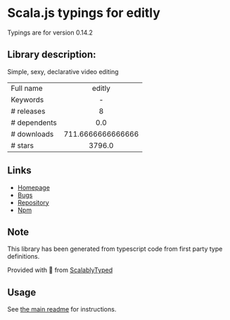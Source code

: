 
# Scala.js typings for editly

Typings are for version 0.14.2

## Library description:
Simple, sexy, declarative video editing

|                    |                 |
| ------------------ | :-------------: |
| Full name          | editly |
| Keywords           | - |
| # releases         | 8 |
| # dependents       | 0.0 |
| # downloads        | 711.6666666666666 |
| # stars            | 3796.0 |

## Links
- [Homepage](https://github.com/mifi/editly#readme)
- [Bugs](https://github.com/mifi/editly/issues)
- [Repository](https://github.com/mifi/editly)
- [Npm](https://www.npmjs.com/package/editly)
    


## Note
This library has been generated from typescript code from first party type definitions.

Provided with :purple_heart: from [ScalablyTyped](https://github.com/oyvindberg/ScalablyTyped)

## Usage
See [the main readme](../../readme.md) for instructions.


